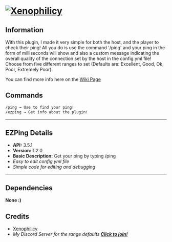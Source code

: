 # [![Xenophilicy](https://imgur.com/a/nqHQ5Pv)]()

## Information
With this plugin, I made it very simple for both the host, and the player to check their ping! All you do is use the command '/ping' and your ping in the form of milliseconds will show and also a custom message indicating the overall quality of the connection set by the host in the config.yml file! Choose from five different ranges to set (Defaults are: Excellent, Good, Ok, Poor, Extremely Poor).

You can find more info here on the [Wiki Page](https://github.com/Xenophilicy/EZPing/wiki)
## Commands
```diff
/ping → Use to find your ping!
/ezping → Get info about the plugin!
```
***

## EZPing Details
* **API:** 3.5.1
* **Version:** 1.2.0
* **Basic Description:** Get your ping by typing /ping
* *Easy to edit config.yml file*
* *Simple code for editing and debugging*
***

## Dependencies
**None :)**

## Credits
* [Xenophilicy](https://github.com/Xenophilicy/)
* *My Discord Server for the range defaults* ***[Click to join!](https://discord.gg/hNVehXe)***
